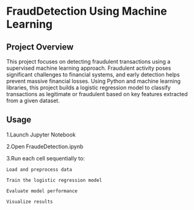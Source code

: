# FraudDetection Using Machine Learning
## Project Overview
This project focuses on detecting fraudulent transactions using a supervised machine learning approach. Fraudulent activity poses significant challenges to financial systems, and early detection helps prevent massive financial losses. Using Python and machine learning libraries, this project builds a logistic regression model to classify transactions as legitimate or fraudulent based on key features extracted from a given dataset.

## Usage
1.Launch Jupyter Notebook

2.Open FraudeDetection.ipynb

3.Run each cell sequentially to:

    Load and preprocess data

    Train the logistic regression model

    Evaluate model performance

    Visualize results
